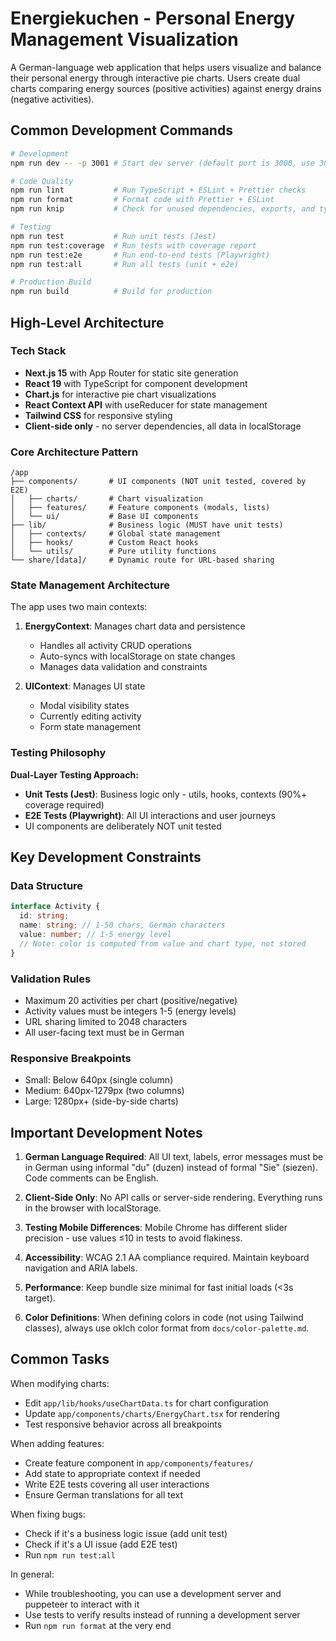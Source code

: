 # Energiekuchen - Personal Energy Management Visualization

A German-language web application that helps users visualize and balance their personal energy through interactive pie charts. Users create dual charts comparing energy sources (positive activities) against energy drains (negative activities).

## Common Development Commands

```bash
# Development
npm run dev -- -p 3001 # Start dev server (default port is 3000, use 3001 or higher to avoid conflicts)

# Code Quality
npm run lint           # Run TypeScript + ESLint + Prettier checks
npm run format         # Format code with Prettier + ESLint
npm run knip           # Check for unused dependencies, exports, and types

# Testing
npm run test           # Run unit tests (Jest)
npm run test:coverage  # Run tests with coverage report
npm run test:e2e       # Run end-to-end tests (Playwright)
npm run test:all       # Run all tests (unit + e2e)

# Production Build
npm run build          # Build for production
```

## High-Level Architecture

### Tech Stack

- **Next.js 15** with App Router for static site generation
- **React 19** with TypeScript for component development
- **Chart.js** for interactive pie chart visualizations
- **React Context API** with useReducer for state management
- **Tailwind CSS** for responsive styling
- **Client-side only** - no server dependencies, all data in localStorage

### Core Architecture Pattern

```
/app
├── components/       # UI components (NOT unit tested, covered by E2E)
│   ├── charts/       # Chart visualization
│   ├── features/     # Feature components (modals, lists)
│   └── ui/           # Base UI components
├── lib/              # Business logic (MUST have unit tests)
│   ├── contexts/     # Global state management
│   ├── hooks/        # Custom React hooks
│   └── utils/        # Pure utility functions
└── share/[data]/     # Dynamic route for URL-based sharing
```

### State Management Architecture

The app uses two main contexts:

1. **EnergyContext**: Manages chart data and persistence

   - Handles all activity CRUD operations
   - Auto-syncs with localStorage on state changes
   - Manages data validation and constraints

2. **UIContext**: Manages UI state

   - Modal visibility states
   - Currently editing activity
   - Form state management

### Testing Philosophy

**Dual-Layer Testing Approach:**

- **Unit Tests (Jest)**: Business logic only - utils, hooks, contexts (90%+ coverage required)
- **E2E Tests (Playwright)**: All UI interactions and user journeys
- UI components are deliberately NOT unit tested

## Key Development Constraints

### Data Structure

```typescript
interface Activity {
  id: string;
  name: string; // 1-50 chars, German characters
  value: number; // 1-5 energy level
  // Note: color is computed from value and chart type, not stored
}
```

### Validation Rules

- Maximum 20 activities per chart (positive/negative)
- Activity values must be integers 1-5 (energy levels)
- URL sharing limited to 2048 characters
- All user-facing text must be in German

### Responsive Breakpoints

- Small: Below 640px (single column)
- Medium: 640px-1279px (two columns)
- Large: 1280px+ (side-by-side charts)

## Important Development Notes

1. **German Language Required**: All UI text, labels, error messages must be in German using informal "du" (duzen) instead of formal "Sie" (siezen). Code comments can be English.

2. **Client-Side Only**: No API calls or server-side rendering. Everything runs in the browser with localStorage.

3. **Testing Mobile Differences**: Mobile Chrome has different slider precision - use values ≤10 in tests to avoid flakiness.

4. **Accessibility**: WCAG 2.1 AA compliance required. Maintain keyboard navigation and ARIA labels.

5. **Performance**: Keep bundle size minimal for fast initial loads (<3s target).

6. **Color Definitions**: When defining colors in code (not using Tailwind classes), always use oklch color format from `docs/color-palette.md`.

## Common Tasks

When modifying charts:

- Edit `app/lib/hooks/useChartData.ts` for chart configuration
- Update `app/components/charts/EnergyChart.tsx` for rendering
- Test responsive behavior across all breakpoints

When adding features:

- Create feature component in `app/components/features/`
- Add state to appropriate context if needed
- Write E2E tests covering all user interactions
- Ensure German translations for all text

When fixing bugs:

- Check if it's a business logic issue (add unit test)
- Check if it's a UI issue (add E2E test)
- Run `npm run test:all`

In general:

- While troubleshooting, you can use a development server and puppeteer to interact with it
- Use tests to verify results instead of running a development server
- Run `npm run format` at the very end
